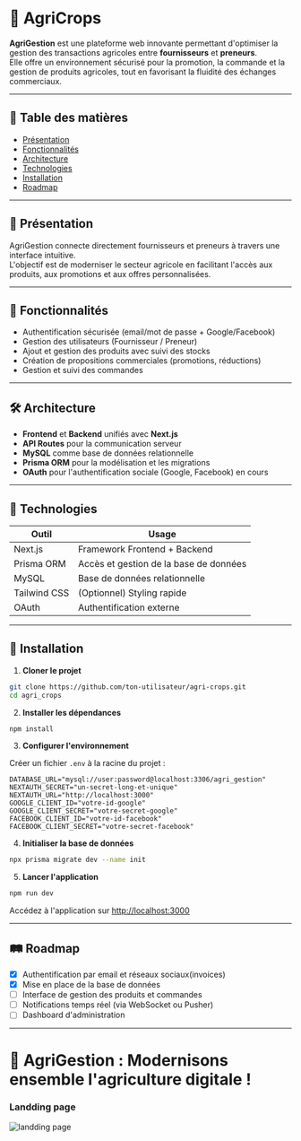# 🌾 AgriCrops

**AgriGestion** est une plateforme web innovante permettant d'optimiser la gestion des transactions agricoles entre **fournisseurs** et **preneurs**.  
Elle offre un environnement sécurisé pour la promotion, la commande et la gestion de produits agricoles, tout en favorisant la fluidité des échanges commerciaux.

---

## 📑 Table des matières

- [Présentation](#-présentation)
- [Fonctionnalités](#-fonctionnalités)
- [Architecture](#-architecture)
- [Technologies](#-technologies)
- [Installation](#-installation)
- [Roadmap](#-roadmap)

---

## 🎯 Présentation

AgriGestion connecte directement fournisseurs et preneurs à travers une interface intuitive.  
L'objectif est de moderniser le secteur agricole en facilitant l'accès aux produits, aux promotions et aux offres personnalisées.

---

## 🚀 Fonctionnalités

- Authentification sécurisée (email/mot de passe + Google/Facebook)
- Gestion des utilisateurs (Fournisseur / Preneur)
- Ajout et gestion des produits avec suivi des stocks
- Création de propositions commerciales (promotions, réductions)
- Gestion et suivi des commandes

---

## 🛠️ Architecture

- **Frontend** et **Backend** unifiés avec **Next.js**
- **API Routes** pour la communication serveur
- **MySQL** comme base de données relationnelle
- **Prisma ORM** pour la modélisation et les migrations
- **OAuth** pour l'authentification sociale (Google, Facebook) en cours

---

## 🧰 Technologies

| Outil        | Usage                           |
|--------------|----------------------------------|
| Next.js      | Framework Frontend + Backend     |
| Prisma ORM   | Accès et gestion de la base de données |
| MySQL        | Base de données relationnelle    |
| Tailwind CSS | (Optionnel) Styling rapide       |
| OAuth        | Authentification externe         |

---

## 🧩 Installation

1. **Cloner le projet**

```bash
git clone https://github.com/ton-utilisateur/agri-crops.git
cd agri_crops
```

2. **Installer les dépendances**

```bash
npm install
```

3. **Configurer l'environnement**

Créer un fichier `.env` à la racine du projet :

```env
DATABASE_URL="mysql://user:password@localhost:3306/agri_gestion"
NEXTAUTH_SECRET="un-secret-long-et-unique"
NEXTAUTH_URL="http://localhost:3000"
GOOGLE_CLIENT_ID="votre-id-google"
GOOGLE_CLIENT_SECRET="votre-secret-google"
FACEBOOK_CLIENT_ID="votre-id-facebook"
FACEBOOK_CLIENT_SECRET="votre-secret-facebook"
```
4. **Initialiser la base de données**

```bash
npx prisma migrate dev --name init
```

5. **Lancer l'application**

```bash
npm run dev
```

Accédez à l'application sur [http://localhost:3000](http://localhost:3000)

---

## 🛤️ Roadmap

- [x] Authentification par email et réseaux sociaux(invoices)
- [x] Mise en place de la base de données
- [ ] Interface de gestion des produits et commandes
- [ ] Notifications temps réel (via WebSocket ou Pusher)
- [ ] Dashboard d'administration

---

# 🚜 AgriGestion : Modernisons ensemble l'agriculture digitale !
### Landding page
![landding page](<public/Capture d'écran 2025-04-28 103413.png>)
